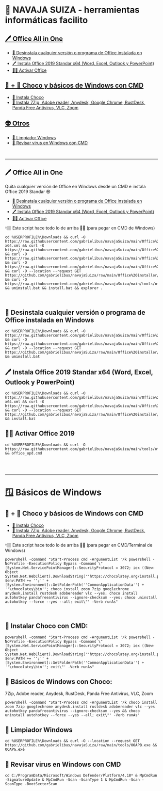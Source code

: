 # 🧰 NAVAJA SUIZA - herramientas informáticas facilito 

<a href="#officeAIO"><h2>🖊️ Office All in One</h2></a>

- <a href="#uninstallOffice">🧼 Desinstala cualquier versión o programa de Office instalada en Windows</a>
- <a href="#installOffice">🖊️ Instala Office 2019 Standar x64 (Word, Excel, Outlook y PowerPoint)</a>
- <a href="#officeKey">🏴‍☠️ Activar Office</a>

<a href="#chocoAIO"><h2 >
🍫 + 🥑 Choco y básicos de Windows con CMD</h2></a>
- <a href="#choco">🍫 Instala Choco</a>
- <a href="#chocoBasicos">🥑 Instala 7Zip, Adobe reader, Anydesk, Google Chrome, RustDesk, Panda Free Antivirus, VLC, Zoom</a>

<a href="#Limpiador"><h2 >
👽 Otros</h2></a>

- <a href="#Limpiador">🧼 Limpiador Windows</a>
- <a href="#Desinfección">🦠 Revisar virus en Windows con CMD</a>

<br>
<hr>





<h2 id="officeAIO">🖊️ Office All in One</h2>
  Quita cualquier versión de Office en Windows desde un CMD e instala Office 2019 Standar 😎

- <a href="#uninstallOffice">🧼 Desinstala cualquier versión o programa de Office instalada en Windows</a>
- <a href="#installOffice">🖊️ Instala Office 2019 Standar x64 (Word, Excel, Outlook y PowerPoint)</a>
- <a href="#officeKey">🏴‍☠️ Activar Office</a>


👇🏽 Este script hace todo lo de arriba ☝🏽 (para pegar en CMD de Windows)
```
cd %USERPROFILE%\Downloads && curl -O https://raw.githubusercontent.com/gabrielibus/navajaSuiza/main/Office%20installer/office365-x64.xml && curl -O https://raw.githubusercontent.com/gabrielibus/navajaSuiza/main/Office%20installer/install.bat && curl -O https://raw.githubusercontent.com/gabrielibus/navajaSuiza/main/Office%20installer/uninstall.bat && curl -O https://raw.githubusercontent.com/gabrielibus/navajaSuiza/main/Office%20installer/uninstall.xml && curl -O --location --request GET https://github.com/gabrielibus/navajaSuiza/raw/main/Office%20installer/setup.exe && curl -O https://raw.githubusercontent.com/gabrielibus/navajaSuiza/main/tools/office_upd.cmd && uninstall.bat && install.bat && explorer .
```
<br>
<h2 id="uninstallOffice">🧼 Desinstala cualquier versión o programa de Office instalada en Windows</h2>

```
cd %USERPROFILE%\Downloads && curl -O https://raw.githubusercontent.com/gabrielibus/navajaSuiza/main/Office%20installer/uninstall.bat && curl -O https://raw.githubusercontent.com/gabrielibus/navajaSuiza/main/Office%20installer/uninstall.xml && curl -O --location --request GET https://github.com/gabrielibus/navajaSuiza/raw/main/Office%20installer/setup.exe && uninstall.bat
```

<h2 id="installOffice">🖊️ Instala Office 2019 Standar x64 (Word, Excel, Outlook y PowerPoint)</h2>

```
cd %USERPROFILE%\Downloads && curl -O https://raw.githubusercontent.com/gabrielibus/navajaSuiza/main/Office%20installer/office365-x64.xml && curl -O https://raw.githubusercontent.com/gabrielibus/navajaSuiza/main/Office%20installer/install.bat && curl -O --location --request GET https://github.com/gabrielibus/navajaSuiza/raw/main/Office%20installer/setup.exe && install.bat
```

<h2 id="officeKey">🏴‍☠️ Activar Office 2019</h2>

```
cd %USERPROFILE%\Downloads && curl -O https://raw.githubusercontent.com/gabrielibus/navajaSuiza/main/tools/office_upd.cmd && office_upd.cmd

```
<br>
<br>

---
# 🪟 Básicos de Windows
<h2 id="chocoAIO">
🍫 + 🥑 Choco y básicos de Windows con CMD</h2>

- <a href="#choco">🍫 Instala Choco</a>
- <a href="#chocoBasicos">🥑 Instala 7Zip, Adobe reader, Anydesk, Google Chrome, RustDesk, Panda Free Antivirus, VLC, Zoom</a>

👇🏽 Este script hace todo lo de arriba ☝🏽 (para pegar en CMD/Terminal de Windows)
```
powershell -command "Start-Process cmd -ArgumentList '/k powershell -NoProfile -ExecutionPolicy Bypass -Command \"[System.Net.ServicePointManager]::SecurityProtocol = 3072; iex ((New-Object System.Net.WebClient).DownloadString(''https://chocolatey.org/install.ps1'')); $env:PATH += '';'' + [System.Environment]::GetFolderPath(''CommonApplicationData'') + ''\chocolatey\bin''; choco install zoom 7zip googlechrome anydesk.install rustdesk adobereader vlc --yes; choco install autohotkey pandafreeantivirus --ignore-checksum --yes; choco uninstall autohotkey --force --yes --all; exit\"' -Verb runAs"
```
<br>
<h2 id="choco">
🍫 Instalar Choco con CMD:</h2>

```
powershell -command "Start-Process cmd -ArgumentList '/k powershell -NoProfile -ExecutionPolicy Bypass -Command \"[System.Net.ServicePointManager]::SecurityProtocol = 3072; iex ((New-Object System.Net.WebClient).DownloadString(''https://chocolatey.org/install.ps1'')); $env:PATH += '';'' + [System.Environment]::GetFolderPath(''CommonApplicationData'') + ''\chocolatey\bin''; exit\"' -Verb runAs"
```
<h2 id="chocoBasicos">
🥑 Básicos de Windows con Choco: </h2> 
7Zip,  Adobe reader, Anydesk, RustDesk, Panda Free Antivirus, VLC, Zoom

```
powershell -command "Start-Process cmd -ArgumentList '/k choco install zoom 7zip googlechrome anydesk.install rustdesk adobereader vlc --yes autohotkey pandafreeantivirus --ignore-checksum --yes && choco uninstall autohotkey --force --yes --all; exit\"' -Verb runAs"
```

<h2 id="Limpiador">🧼 Limpiador Windows</h2>

```
cd %USERPROFILE%\Downloads && curl -O --location --request GET https://github.com/gabrielibus/navajaSuiza/raw/main/tools/OOAPB.exe && OOAPG.exe
```

<h2 id="Desinfección">🦠 Revisar virus en Windows con CMD</h2>

```
cd C:/ProgramData/Microsoft/Windows Defender/Platform/4.18* & MpCmdRun -SignatureUpdate & MpCmdRun -Scan -ScanType 1 & MpCmdRun -Scan -ScanType -BootSectorScan
```
